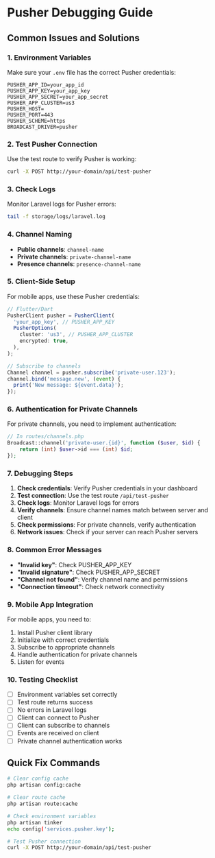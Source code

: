 # Pusher Debugging Guide

## Common Issues and Solutions

### 1. Environment Variables
Make sure your `.env` file has the correct Pusher credentials:

```env
PUSHER_APP_ID=your_app_id
PUSHER_APP_KEY=your_app_key
PUSHER_APP_SECRET=your_app_secret
PUSHER_APP_CLUSTER=us3
PUSHER_HOST=
PUSHER_PORT=443
PUSHER_SCHEME=https
BROADCAST_DRIVER=pusher
```

### 2. Test Pusher Connection
Use the test route to verify Pusher is working:

```bash
curl -X POST http://your-domain/api/test-pusher
```

### 3. Check Logs
Monitor Laravel logs for Pusher errors:

```bash
tail -f storage/logs/laravel.log
```

### 4. Channel Naming
- **Public channels**: `channel-name`
- **Private channels**: `private-channel-name`
- **Presence channels**: `presence-channel-name`

### 5. Client-Side Setup
For mobile apps, use these Pusher credentials:

```javascript
// Flutter/Dart
PusherClient pusher = PusherClient(
  'your_app_key', // PUSHER_APP_KEY
  PusherOptions(
    cluster: 'us3', // PUSHER_APP_CLUSTER
    encrypted: true,
  ),
);

// Subscribe to channels
Channel channel = pusher.subscribe('private-user.123');
channel.bind('message.new', (event) {
  print('New message: ${event.data}');
});
```

### 6. Authentication for Private Channels
For private channels, you need to implement authentication:

```php
// In routes/channels.php
Broadcast::channel('private-user.{id}', function ($user, $id) {
    return (int) $user->id === (int) $id;
});
```

### 7. Debugging Steps

1. **Check credentials**: Verify Pusher credentials in your dashboard
2. **Test connection**: Use the test route `/api/test-pusher`
3. **Check logs**: Monitor Laravel logs for errors
4. **Verify channels**: Ensure channel names match between server and client
5. **Check permissions**: For private channels, verify authentication
6. **Network issues**: Check if your server can reach Pusher servers

### 8. Common Error Messages

- **"Invalid key"**: Check PUSHER_APP_KEY
- **"Invalid signature"**: Check PUSHER_APP_SECRET
- **"Channel not found"**: Verify channel name and permissions
- **"Connection timeout"**: Check network connectivity

### 9. Mobile App Integration

For mobile apps, you need to:

1. Install Pusher client library
2. Initialize with correct credentials
3. Subscribe to appropriate channels
4. Handle authentication for private channels
5. Listen for events

### 10. Testing Checklist

- [ ] Environment variables set correctly
- [ ] Test route returns success
- [ ] No errors in Laravel logs
- [ ] Client can connect to Pusher
- [ ] Client can subscribe to channels
- [ ] Events are received on client
- [ ] Private channel authentication works

## Quick Fix Commands

```bash
# Clear config cache
php artisan config:cache

# Clear route cache
php artisan route:cache

# Check environment variables
php artisan tinker
echo config('services.pusher.key');

# Test Pusher connection
curl -X POST http://your-domain/api/test-pusher
``` 